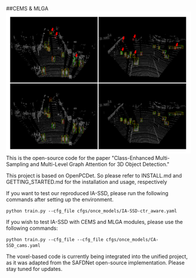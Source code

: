 ##CEMS & MLGA
![img.png](img.png)
This is the open-source code for the paper "Class-Enhanced Multi-Sampling and Multi-Level Graph Attention for 3D Object Detection."

This project is based on OpenPCDet. So please refer to INSTALL.md and GETTING_STARTED.md for the installation and usage, respectively



If you want to test our reproduced IA-SSD, please run the following commands after setting up the environment.
```
python train.py --cfg_file cfgs/once_models/IA-SSD-ctr_aware.yaml 
```
If you wish to test IA-SSD with CEMS and MLGA modules, please use the following commands:
```
python train.py --cfg_file --cfg_file cfgs/once_models/CA-SSD_cams.yaml 
```
The voxel-based code is currently being integrated into the unified project, as it was adapted from the SAFDNet open-source implementation. Please stay tuned for updates.
